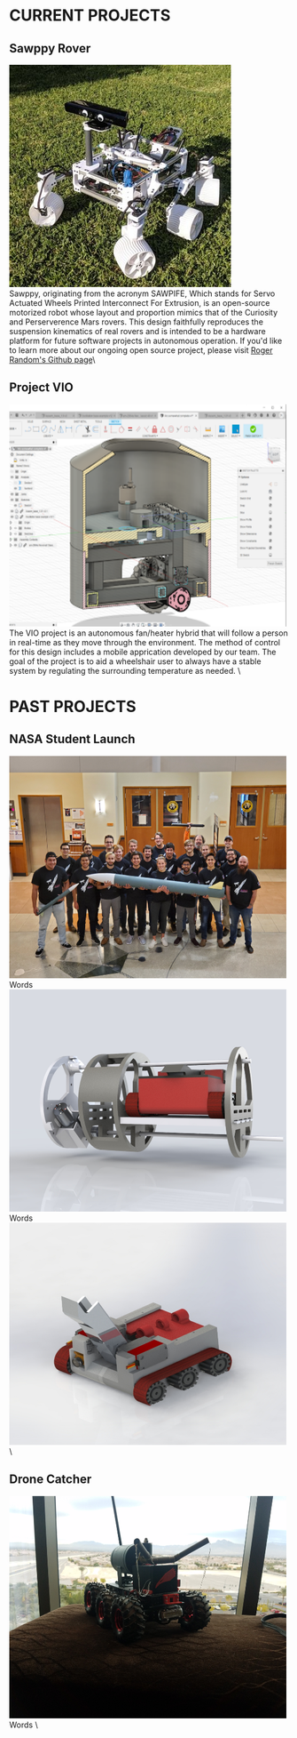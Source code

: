 # CURRENT PROJECTS

## Sawppy Rover 
<img src="docs/assets/images/projects/sawppy_robot.jpg" width="400" height="400" alt="Sawppy Rover Image">\
Sawppy, originating from the acronym SAWPIFE, Which stands for Servo Actuated Wheels Printed Interconnect For Extrusion, is an open-source motorized robot whose layout and proportion mimics that of the Curiosity and Perserverence Mars rovers. This design faithfully reproduces the suspension kinematics of real rovers and is intended to be a hardware platform for future software projects in autonomous operation. If you'd like to learn more about our ongoing open source project, please visit [Roger Random's Github page](https://github.com/Roger-random/Sawppy_Rover)\

## Project VIO 
<img src="docs/assets/images/projects/vio_bot.png" width="500" height="400" alt="VIO Bot Image">\
The VIO project is an autonomous fan/heater hybrid that will follow a person in real-time as they move through the environment. The method of control for this design includes a mobile apprication developed by our team. The goal of the project is to aid a wheelshair user to always have a stable system by regulating the surrounding temperature as needed. \


# PAST PROJECTS

## NASA Student Launch
<img src="docs/assets/images/general/nasa_launch_team.jpg" width="500" height="400" alt="Nasa Student Launch Team">\
Words \
<img src="docs/assets/images/projects/nasa_launch_payload_cad.JPG" width="500" height="400" alt="Nasa Payload Cad">\
Words \
<img src="docs/assets/images/projects/nasa_bot_cad.JPG" width="500" height="400" alt="Nasa Bot Cad">\

## Drone Catcher
<img src="docs/assets/images/projects/drone_catcher.jpg" width="500" height="400" alt="Drone Catcher">\
Words \
